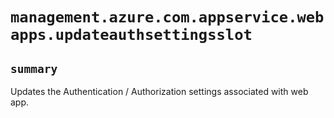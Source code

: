 # `management.azure.com.appservice.webapps.updateauthsettingsslot`

## `summary`
Updates the Authentication / Authorization settings associated with web app.


